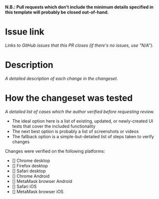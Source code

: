 **N.B.: Pull requests which don't include the minimum details specified
in this template will probably be closed out-of-hand.**

# Issue link

_Links to GitHub issues that this PR closes (if there's no issues, use "N/A")._

# Description

_A detailed description of each change in the changeset._

# How the changeset was tested

_A detailed list of cases which the author verified before requesting review._

- The ideal option here is a list of existing, updated, or newly-created UI
  tests that cover the included functionality
- The next best option is probably a list of screenshots or videos
- The fallback option is a simple-but-detailed list of steps taken to verify changes

Changes were verified on the following platforms:

- [] Chrome desktop
- [] Firefox desktop
- [] Safari desktop
- [] Chrome Android
- [] MetaMask browser Android
- [] Safari iOS
- [] MetaMask browser iOS
